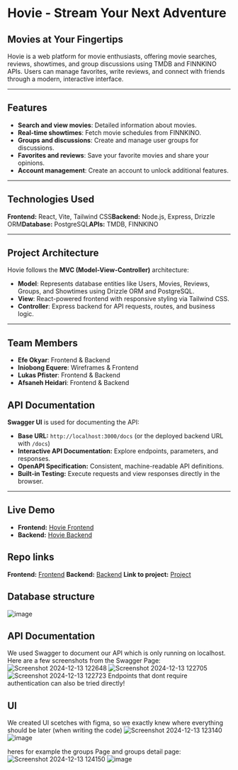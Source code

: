 # Hovie - Stream Your Next Adventure

## Movies at Your Fingertips

Hovie is a web platform for movie enthusiasts, offering movie searches, reviews, showtimes, and group discussions using TMDB and FINNKINO APIs. Users can manage favorites, write reviews, and connect with friends through a modern, interactive interface.

---

## Features

- **Search and view movies**: Detailed information about movies.
- **Real-time showtimes**: Fetch movie schedules from FINNKINO.
- **Groups and discussions**: Create and manage user groups for discussions.
- **Favorites and reviews**: Save your favorite movies and share your opinions.
- **Account management**: Create an account to unlock additional features.

---

## Technologies Used

**Frontend:** React, Vite, Tailwind CSS**Backend:** Node.js, Express, Drizzle ORM**Database:** PostgreSQL**APIs:** TMDB, FINNKINO

---

## Project Architecture

Hovie follows the **MVC (Model-View-Controller)** architecture:

- **Model**: Represents database entities like Users, Movies, Reviews, Groups, and Showtimes using Drizzle ORM and PostgreSQL.
- **View**: React-powered frontend with responsive styling via Tailwind CSS.
- **Controller**: Express backend for API requests, routes, and business logic.

---

## Team Members

- **Efe Okyar**: Frontend & Backend
- **Iniobong Equere**: Wireframes & Frontend
- **Lukas Pfister**: Frontend & Backend
- **Afsaneh Heidari**: Frontend & Backend


## API Documentation

**Swagger UI** is used for documenting the API:

- **Base URL:** `http://localhost:3000/docs` (or the deployed backend URL with `/docs`)
- **Interactive API Documentation:** Explore endpoints, parameters, and responses.
- **OpenAPI Specification:** Consistent, machine-readable API definitions.
- **Built-in Testing:** Execute requests and view responses directly in the browser.

---

## Live Demo

- **Frontend:** [Hovie Frontend](https://awapgroup3front.onrender.com/)
- **Backend:** [Hovie Backend](https://awapgroup3.onrender.com/)


## Repo links
**Frontend:** [Frontend](https://github.com/AWAP-Group3/Frontend)
**Backend:** [Backend](https://github.com/AWAP-Group3/Backend)
**Link to project:** [Project](https://github.com/orgs/AWAP-Group3/projects/1/views/1)

## Database structure
![image](https://github.com/user-attachments/assets/fa1fa575-8917-41ce-b80f-5d24f674ba63)

## API Documentation
We used Swagger to document our API which is only running on localhost. Here are a few screenshots from the Swagger Page:
![Screenshot 2024-12-13 122648](https://github.com/user-attachments/assets/2b8f7363-aa7b-4f68-b598-89556276092c)
![Screenshot 2024-12-13 122705](https://github.com/user-attachments/assets/5fb2feb2-43c2-4e78-8bb1-e2a6913d9787)
![Screenshot 2024-12-13 122723](https://github.com/user-attachments/assets/bd4da665-87b6-4059-9a7e-213eab7cd53c)
Endpoints that dont require authentication can also be tried directly!

## UI
We created UI scetches with figma, so we exactly knew where everything should be later (when writing the code)
![Screenshot 2024-12-13 123140](https://github.com/user-attachments/assets/8e9897e7-bc9e-4df3-a748-58218ddaa13b)
![image](https://github.com/user-attachments/assets/21d9ea49-5965-4204-92b5-e5e890cb0f0f)

heres for example the groups Page and groups detail page:
![Screenshot 2024-12-13 124150](https://github.com/user-attachments/assets/c78cafd7-6d52-4593-82e4-c8e18bd926e7)
![image](https://github.com/user-attachments/assets/c3780d1d-1e5e-4255-83dc-43e14e69ed1b)


